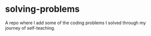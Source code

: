 # solving-problems
A repo where I add some of the coding problems I solved through my journey of self-teaching.
